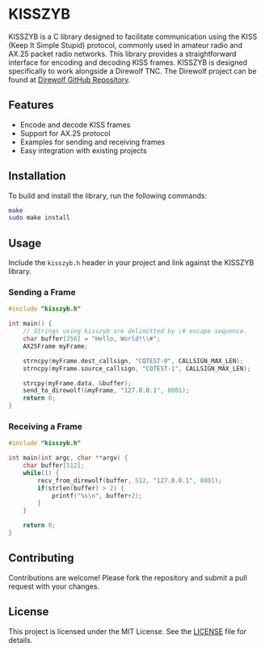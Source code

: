 
# KISSZYB

KISSZYB is a C library designed to facilitate communication using the KISS (Keep It Simple Stupid) protocol, commonly used in amateur radio and AX.25 packet radio networks. This library provides a straightforward interface for encoding and decoding KISS frames. KISSZYB is designed specifically to work alongside a Direwolf TNC. The Direwolf project can be found at [Direwolf GitHub Repository](https://github.com/wb2osz/direwolf).

## Features

- Encode and decode KISS frames
- Support for AX.25 protocol
- Examples for sending and receiving frames
- Easy integration with existing projects

## Installation

To build and install the library, run the following commands:

```sh
make
sudo make install
```

## Usage

Include the `kisszyb.h` header in your project and link against the KISSZYB library.

### Sending a Frame

```c
#include "kisszyb.h"

int main() {
    // Strings using kisszyb are delimitted by \# escape sequence.
    char buffer[256] = "Hello, World!\\#";
    AX25Frame myFrame;

    strncpy(myFrame.dest_callsign, "CQTEST-0", CALLSIGN_MAX_LEN);
    strncpy(myFrame.source_callsign, "CQTEST-1", CALLSIGN_MAX_LEN);

    strcpy(myFrame.data, &buffer);
    send_to_direwolf(&myFrame, "127.0.0.1", 8001);
    return 0;
}
```

### Receiving a Frame

```c
#include "kisszyb.h"

int main(int argc, char **argv) {
    char buffer[512];
    while(1) {
        recv_from_direwolf(buffer, 512, "127.0.0.1", 8001);
        if(strlen(buffer) > 2) { 
            printf("%s\n", buffer+2);
        }
    }

    return 0;
}
```

## Contributing

Contributions are welcome! Please fork the repository and submit a pull request with your changes.

## License

This project is licensed under the MIT License. See the [LICENSE](LICENSE) file for details.
